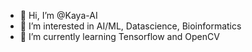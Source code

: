 - 👋 Hi, I’m @Kaya-AI
- 👀 I’m interested in AI/ML, Datascience, Bioinformatics
- 🌱 I’m currently learning Tensorflow and OpenCV

<!---
Kaya-AI/Kaya-AI is a ✨ special ✨ repository because its `README.md` (this file) appears on your GitHub profile.
You can click the Preview link to take a look at your changes.
- 💞️ I’m looking to collaborate on ...
- 📫 How to reach me ...
--->
